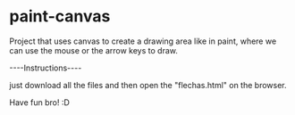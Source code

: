 # paint-canvas
Project that uses canvas to create a drawing area like in paint, where we can use the mouse or the arrow keys to draw.

----Instructions----

just download all the files and then open the "flechas.html" on the browser.

Have fun bro! :D
